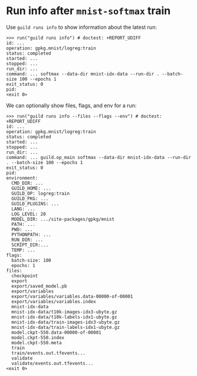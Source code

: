 # Run info after `mnist-softmax` train

Use `guild runs info` to show information about the latest run:

    >>> run("guild runs info") # doctest: +REPORT_UDIFF
    id: ...
    operation: gpkg.mnist/logreg:train
    status: completed
    started: ...
    stopped: ...
    run_dir: ...
    command: ... softmax --data-dir mnist-idx-data --run-dir . --batch-size 100 --epochs 1
    exit_status: 0
    pid:
    <exit 0>

We can optionally show files, flags, and env for a run:

    >>> run("guild runs info --files --flags --env") # doctest: +REPORT_UDIFF
    id: ...
    operation: gpkg.mnist/logreg:train
    status: completed
    started: ...
    stopped: ...
    run_dir: ...
    command: ... guild.op_main softmax --data-dir mnist-idx-data --run-dir . --batch-size 100 --epochs 1
    exit_status: 0
    pid:
    environment:
      CMD_DIR: ...
      GUILD_HOME: ...
      GUILD_OP: logreg:train
      GUILD_PKG: ...
      GUILD_PLUGINS: ...
      LANG: ...
      LOG_LEVEL: 20
      MODEL_DIR: .../site-packages/gpkg/mnist
      PATH: ...
      PWD: ...
      PYTHONPATH: ...
      RUN_DIR: ...
      SCRIPT_DIR:...
      TEMP: ...
    flags:
      batch-size: 100
      epochs: 1
    files:
      checkpoint
      export
      export/saved_model.pb
      export/variables
      export/variables/variables.data-00000-of-00001
      export/variables/variables.index
      mnist-idx-data
      mnist-idx-data/t10k-images-idx3-ubyte.gz
      mnist-idx-data/t10k-labels-idx1-ubyte.gz
      mnist-idx-data/train-images-idx3-ubyte.gz
      mnist-idx-data/train-labels-idx1-ubyte.gz
      model.ckpt-550.data-00000-of-00001
      model.ckpt-550.index
      model.ckpt-550.meta
      train
      train/events.out.tfevents...
      validate
      validate/events.out.tfevents...
    <exit 0>
